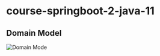# course-springboot-2-java-11

## Domain Model

![Domain Mode](https://user-images.githubusercontent.com/60756219/119718443-f2c1c600-be3d-11eb-88d6-dcd3e67d5833.png)

